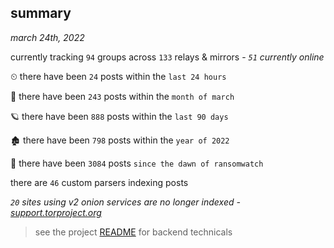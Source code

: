 
## summary
_march 24th, 2022_

currently tracking `94` groups across `133` relays & mirrors - _`51` currently online_

⏲ there have been `24` posts within the `last 24 hours`

🦈 there have been `243` posts within the `month of march`

🪐 there have been `888` posts within the `last 90 days`

🏚 there have been `798` posts within the `year of 2022`

🦕 there have been `3084` posts `since the dawn of ransomwatch`

there are `46` custom parsers indexing posts

_`20` sites using v2 onion services are no longer indexed - [support.torproject.org](https://support.torproject.org/onionservices/v2-deprecation/)_

> see the project [README](https://github.com/thetanz/ransomwatch#ransomwatch--) for backend technicals
